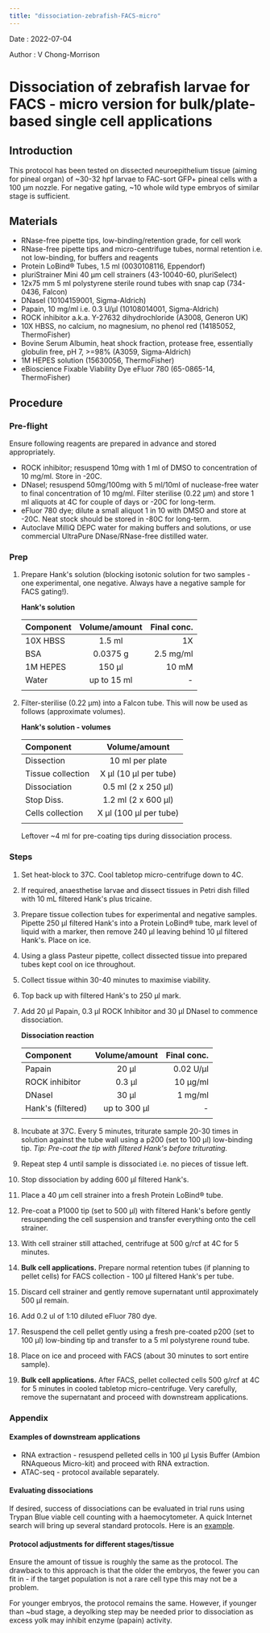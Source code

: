```yaml
---
title: "dissociation-zebrafish-FACS-micro"
---
```


Date : 2022-07-04

Author : V Chong-Morrison

# Dissociation of zebrafish larvae for FACS - micro version for bulk/plate-based single cell applications

## Introduction
This protocol has been tested on dissected neuroepithelium tissue (aiming for pineal organ) of ~30-32 hpf larvae to FAC-sort GFP+ pineal cells with a 100 µm
nozzle. For negative gating, ~10 whole wild type embryos of similar stage is sufficient.

## Materials
- RNase-free pipette tips, low-binding/retention grade, for cell work
- RNase-free pipette tips and micro-centrifuge tubes, normal retention i.e. not low-binding, for buffers and reagents
- Protein LoBind® Tubes, 1.5 ml (0030108116, Eppendorf)
- pluriStrainer Mini 40 µm cell strainers (43-10040-60, pluriSelect)
- 12x75 mm 5 ml polystyrene sterile round tubes with snap cap (734-0436, Falcon)
- DNaseI (10104159001, Sigma-Aldrich)
- Papain, 10 mg/ml i.e. 0.3 U/µl (10108014001, Sigma-Aldrich)
- ROCK inhibitor a.k.a. Y-27632 dihydrochloride (A3008, Generon UK)
- 10X HBSS, no calcium, no magnesium, no phenol red (14185052, ThermoFisher)
- Bovine Serum Albumin, heat shock fraction, protease free, essentially globulin free, pH 7, >=98% (A3059, Sigma-Aldrich)
- 1M HEPES solution (15630056, ThermoFisher)
- eBioscience Fixable Viability Dye eFluor 780 (65-0865-14, ThermoFisher)

## Procedure

### Pre-flight

Ensure following reagents are prepared in advance and stored appropriately.

- ROCK inhibitor; resuspend 10mg with 1 ml of DMSO to concentration of 10 mg/ml. Store in -20C.
- DNaseI; resuspend 50mg/100mg with 5 ml/10ml of nuclease-free water to final concentration of 10 mg/ml. Filter sterilise (0.22 µm) and store 1 ml aliquots at 4C for couple of days or -20C for long-term.
- eFluor 780 dye; dilute a small aliquot 1 in 10 with DMSO and store at -20C. Neat stock should be stored in -80C for long-term.
- Autoclave MilliQ DEPC water for making buffers and solutions, or use commercial UltraPure DNase/RNase-free distilled water.

### Prep

1. Prepare Hank's solution (blocking isotonic solution for two samples - one experimental, one negative. Always have a negative sample for FACS gating!).

    **Hank's solution**

    | Component | Volume/amount | Final conc. |
    | :---------- |:----------:| ----------:|
    | 10X HBSS   | 1.5 ml      | 1X |
    | BSA        | 0.0375 g      | 2.5 mg/ml |
    | 1M HEPES   | 150 µl      | 10 mM |
    | Water      | up to 15 ml | - |
    ||||

2. Filter-sterilise (0.22 µm) into a Falcon tube. This will now be used as follows (approximate volumes).

   **Hank's solution - volumes**

    | Component | Volume/amount |
    | :---------- |:----------:|
    | Dissection   | 10 ml per plate |
    | Tissue collection   | X µl (10 µl per tube) |
    | Dissociation | 0.5 ml (2 x 250 µl) |
    | Stop Diss.   | 1.2 ml (2 x 600 µl) |
    | Cells collection | X µl (100 µl per tube) |
    ||||
    
    Leftover ~4 ml for pre-coating tips during dissociation process.

### Steps

1. Set heat-block to 37C. Cool tabletop micro-centrifuge down to 4C.
2. If required, anaesthetise larvae and dissect tissues in Petri dish filled with 10 mL filtered Hank's plus tricaine.
3. Prepare tissue collection tubes for experimental and negative samples. Pipette 250 µl filtered Hank's into a Protein LoBind® tube, mark level of liquid with a marker, then remove 240 µl leaving behind 10 µl filtered Hank's. Place on ice.
4. Using a glass Pasteur pipette, collect dissected tissue into prepared tubes kept cool on ice throughout.
5. Collect tissue within 30-40 minutes to maximise viability.
6. Top back up with filtered Hank's to 250 µl mark.
7. Add 20 µl Papain, 0.3 µl ROCK Inhibitor and 30 µl DNaseI to commence dissociation.

    **Dissociation reaction**

    | Component | Volume/amount | Final conc. |
    | :---------- |:----------:| ----------:|
    | Papain           | 20 µl  | 0.02 U/µl |
    | ROCK inhibitor   | 0.3 µl | 10 µg/ml |
    | DNaseI           | 30 µl  | 1 mg/ml |
    | Hank's (filtered)| up to 300 µl | - |
    ||||

7. Incubate at 37C. Every 5 minutes, triturate sample 20-30 times in solution against the tube wall using a p200 (set to 100 µl) low-binding tip. *Tip: Pre-coat the tip with filtered Hank's before triturating.*
8. Repeat step 4 until sample is dissociated i.e. no pieces of tissue left.
9. Stop dissociation by adding 600 µl filtered Hank's.
10. Place a 40 µm cell strainer into a fresh Protein LoBind® tube.
11. Pre-coat a P1000 tip (set to 500 µl) with filtered Hank's before gently resuspending the cell suspension and transfer everything onto the cell strainer.
12. With cell strainer still attached, centrifuge at 500 g/rcf at 4C for 5 minutes.
13. **Bulk cell applications.** Prepare normal retention tubes (if planning to pellet cells) for FACS collection - 100 µl filtered Hank's per tube.
14. Discard cell strainer and gently remove supernatant until approximately 500 µl remain.
15. Add 0.2 ul of 1:10 diluted eFluor 780 dye.
16. Resuspend the cell pellet gently using a fresh pre-coated p200 (set to 100 µl) low-binding tip and transfer to a 5 ml polystyrene round tube. 
17. Place on ice and proceed with FACS (about 30 minutes to sort entire sample).
18. **Bulk cell applications.** After FACS, pellet collected cells 500 g/rcf at 4C for 5 minutes in cooled tabletop micro-centrifuge. Very carefully, remove the supernatant and proceed with downstream applications.

### Appendix

#### Examples of downstream applications

- RNA extraction - resuspend pelleted cells in 100 µl Lysis Buffer (Ambion RNAqueous Micro-kit) and proceed with RNA extraction.
- ATAC-seq - protocol available separately.

#### Evaluating dissociations

If desired, success of dissociations can be evaluated in trial runs using Trypan Blue viable cell counting with a haemocytometer. A quick Internet search will bring up several standard protocols. Here is an [example](https://www.thermofisher.com/uk/en/home/references/gibco-cell-culture-basics/cell-culture-protocols/trypan-blue-exclusion.html).

#### Protocol adjustments for different stages/tissue

Ensure the amount of tissue is roughly the same as the protocol. The drawback to this approach is that the older the embryos, the fewer you can fit in - if the target population is not a rare cell type this may not be a problem.

For younger embryos, the protocol remains the same. However, if younger than ~bud stage, a deyolking step may be needed prior to dissociation as excess
yolk may inhibit enzyme (papain) activity.
